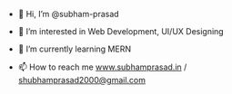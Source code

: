 - 👋 Hi, I’m @subham-prasad
- 👀 I’m interested in Web Development, UI/UX Designing
- 🌱 I’m currently learning MERN

- 📫 How to reach me www.subhamprasad.in / shubhamprasad2000@gmail.com

<!---
subham-prasad/subham-prasad is a ✨ special ✨ repository because its `README.md` (this file) appears on your GitHub profile.
You can click the Preview link to take a look at your changes.
--->
